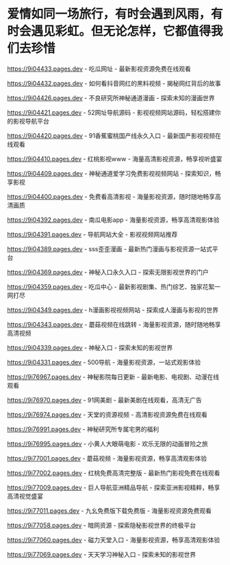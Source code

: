 # 爱情如同一场旅行，有时会遇到风雨，有时会遇见彩虹。但无论怎样，它都值得我们去珍惜

https://9i04433.pages.dev - 吃瓜网址 - 最新影视资源免费在线观看

https://9i04432.pages.dev - 如何看抖音网红的黑料视频 - 揭秘网红背后的故事

https://9i04426.pages.dev - 不良研究所神秘通道漫画 - 探索未知的漫画世界

https://9i04421.pages.dev - 52网址导航源码 - 影视视频网站源码，轻松搭建你的影视导航平台

https://9i04420.pages.dev - 91香蕉蜜桃国产线永久入口 - 最新国产影视视频在线观看

https://9i04410.pages.dev - 红桃影视www - 海量高清影视资源，畅享视听盛宴

https://9i04409.pages.dev - 神秘通道爱学习免费影视视频网站 - 探索知识，畅享影视

https://9i04400.pages.dev - 免费看高清影视 - 海量影视资源，随时随地畅享高清画质

https://9i04392.pages.dev - 南瓜电影app - 海量影视资源，畅享高清观影体验

https://9i04391.pages.dev - 导航网站大全 - 影视视频网站推荐

https://9i04389.pages.dev - sss歪歪漫画 - 最新热门漫画与影视资源一站式平台

https://9i04369.pages.dev - 神秘入口永久入口 - 探索无限影视世界的门户

https://9i04359.pages.dev - 吃瓜中心 - 最新影视剧集、热门综艺、独家花絮一网打尽

https://9i04349.pages.dev - h漫画影视视频网站 - 探索成人漫画与影视的世界

https://9i04343.pages.dev - 蘑菇视频在线跳转 - 海量影视资源，随时随地畅享高清视频

https://9i04339.pages.dev - 神秘入口 - 探索未知的影视世界

https://9i04331.pages.dev - 500导航 - 海量影视资源，一站式观影体验

https://9i76967.pages.dev - 神秘影院每日更新 - 最新电影、电视剧、动漫在线观看

https://9i76970.pages.dev - 91网美剧 - 最新美剧在线观看，高清无广告

https://9i76974.pages.dev - 天堂的资源视频 - 高清影视资源免费在线观看

https://9i76991.pages.dev - 神秘研究所专属宅男的福利

https://9i76995.pages.dev - 小黄人大眼萌电影 - 欢乐无限的动画冒险之旅

https://9i77001.pages.dev - 蘑菇视频 - 海量影视资源，畅享高清观影体验

https://9i77002.pages.dev - 红桃免费高清完整版 - 最新热门影视免费在线观看

https://9i77009.pages.dev - 巨人导航亚洲精品导航 - 探索亚洲影视精粹，畅享高清视觉盛宴

https://9i77011.pages.dev - 九幺免费版下载免费版 - 海量影视资源免费观看

https://9i77058.pages.dev - 暗网资源 - 探索隐秘影视世界的终极平台

https://9i77060.pages.dev - 磁力天堂入口 - 海量影视资源，畅享高清观影体验

https://9i77069.pages.dev - 天天学习神秘入口 - 探索未知的影视世界
